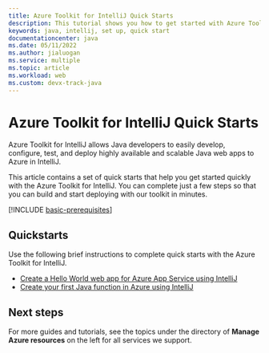 ```yaml
---
title: Azure Toolkit for IntelliJ Quick Starts
description: This tutorial shows you how to get started with Azure Toolkit for IntelliJ with some quick starts
keywords: java, intellij, set up, quick start
documentationcenter: java
ms.date: 05/11/2022
ms.author: jialuogan
ms.service: multiple
ms.topic: article
ms.workload: web
ms.custom: devx-track-java
---
```


#  Azure Toolkit for IntelliJ Quick Starts

Azure Toolkit for IntelliJ allows Java developers to easily develop, configure, test, and deploy highly available and scalable Java web apps to Azure in IntelliJ.

This article contains a set of quick starts that help you get started quickly with the Azure Toolkit for IntelliJ. You can complete just a few steps so that you can build and start deploying with our toolkit in minutes. 

[!INCLUDE [basic-prerequisites](includes/basic-prerequisites.md)]

## Quickstarts 

Use the following brief instructions to complete quick starts with the Azure Toolkit for IntelliJ.

- [Create a Hello World web app for Azure App Service using IntelliJ](./create-hello-world-web-app.md)
- [Create your first Java function in Azure using IntelliJ](/azure/azure-functions/functions-create-maven-intellij?toc=/azure/developer/java/toolkit-for-intellij/toc.json&bc=/azure/developer/breadcrumb/toc.json)


## Next steps

For more guides and tutorials, see the topics under the directory of **Manage Azure resources** on the left for all services we support.
